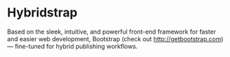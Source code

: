 # Hybridstrap
Based on the sleek, intuitive, and powerful front-end framework for faster and easier web development, Bootstrap (check out <http://getbootstrap.com>) — fine-tuned for hybrid publishing workflows.

